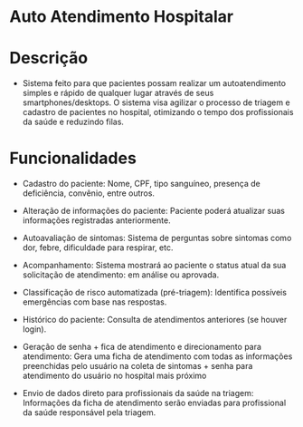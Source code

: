 # Auto Atendimento Hospitalar

# Descrição
 - Sistema feito para que pacientes possam realizar um autoatendimento simples e rápido de qualquer lugar através de seus smartphones/desktops. O sistema visa agilizar o processo de triagem e cadastro de pacientes no hospital, otimizando o tempo dos profissionais da saúde e reduzindo filas.

# Funcionalidades
 - Cadastro do paciente:
    Nome, CPF, tipo sanguíneo, presença de deficiência, convênio, entre outros.

 - Alteração de informações do paciente:
   Paciente poderá atualizar suas informações registradas anteriormente.

 - Autoavaliação de sintomas:
    Sistema de perguntas sobre sintomas como dor, febre, dificuldade para respirar, etc.

 - Acompanhamento:
    Sistema mostrará ao paciente o status atual da sua solicitação de atendimento: em análise ou aprovada.

 - Classificação de risco automatizada (pré-triagem):
    Identifica possíveis emergências com base nas respostas.

 - Histórico do paciente:
    Consulta de atendimentos anteriores (se houver login).

 - Geração de senha + fica de atendimento e direcionamento para atendimento:
    Gera uma ficha de atendimento com todas as informações preenchidas pelo usuário na coleta de sintomas + senha para atendimento do usuário no hospital mais próximo

 - Envio de dados direto para profissionais da saúde na triagem:
   Informações da ficha de atendimento serão enviadas para profissional da saúde responsável pela triagem.

